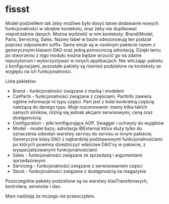 # fissst


Model podzieliłem tak żeby możliwe było dosyć łatwe dodawanie nowych funkcjonalności w obrębie kontekstu, oraz żeby nie duplikować niepotrzebnie danych. Można wydzielić w nim konteksty: Brand/Model, Parts, Servicing, Sales. Nazwy tabel w bazie odwzorowują ten podział poprzez odpowiedni suffix. Same encje są w osobnym pakiecie razem z generycznymi klasami DAO oraz jedną pomocniczą adnotacją. Dzięki temu po stworzeniu z nigo modułu można będzie wrzucić go na zdalne repozytorium i wykorzystywać w innych applikacjach.
Nie wliczając pakietu z konfiguracjami, pozostałe pakiety są również podzielone na konteksty ze względu na ich funkcjonalności.

Lista pakietów:
<ul>
  <li>Brand - funkcjonalności związane z marką i modelem</li>
  <li>CarParts - funkcjonalności związane z częściami. PartInfo zawiera ogólne informacje nt typu części. Part jest z kolei konkretną częścią należącą do danego typu. Moje rozumowanie: mamy kilka takich samych silników, różnią się jednak akcjami serwisowymi, ceną oraz dostępnością.</li>
  <li>Configuration - pliki konfigurujące AOP, Swagger i uchwyty do wyjątków</li>
  <li>Model - model bazy; adnotacja @External która służy tylko do oznaczenia odwołań warstwy servisu do servisu w innym pakiecie; Generyczne klasy DAO z najbardziej podstawowymi funkcjonalnościami po których powinny dziedziczyć właściwe DAO'sy w pakiecie, z wyspecjalizowanymi funkcjonalnościami </li>
  <li>Sales - funkcjonalności związane ze sprzedażą i argumentami sprzedażowymi</li>
  <li>Servicing - funkcjonalności związane z serwisowaniem części</li>
  <li>Stock - funkcjonalności związane z dostępnością na magazynie</li>
</ul>

Poszczególne pakiety podzielone są na warstwy klasTransferowych, kontrolera, serwisów i dao. 

Mam nadzieję że niczego nie przeoczyłem.
